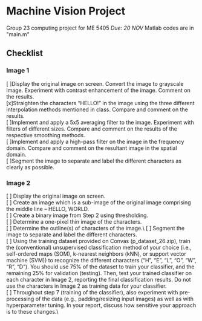 # Machine Vision Project
 Group 23 computing project for ME 5405
 *Due: 20 NOV*
Matlab codes are in "main.m"

## Checklist

### Image 1
[ ]Display the original image on screen. Convert the image to grayscale image. Experiment with contrast enhancement of the image. Comment on the results. \
[x]Straighten the characters “HELLO!” in the image using the three different interpolation methods mentioned in class. Compare and comment on the results. \
[ ]Implement and apply a 5x5 averaging filter to the image. Experiment with filters of different sizes. Compare and comment on the results of the respective smoothing 
methods. \
[ ]Implement and apply a high-pass filter on the image in the frequency domain.  Compare and comment on the resultant image in the spatial domain. \
[ ]Segment the image to separate and label the different characters as clearly as possible. 

### Image 2
[ ] Display the original image on screen.\
[ ] Create an image which is a sub-image of the original image comprising the middle line – HELLO, WORLD.\
[ ] Create a binary image from Step 2 using thresholding. \
[ ] Determine a one-pixel thin image of the characters. \
[ ] Determine the outline(s) of characters of the image.\ 
[ ] Segment the image to separate and label the different characters.\
[ ] Using the training dataset provided on Convas (p_dataset_26.zip), train the (conventional) unsupervised classification method of your choice (i.e., self-ordered maps (SOM), k-nearest neighbors (kNN), or support vector machine (SVM)) to recognize the different characters (“H”, “E”, “L”, “O”, “W”, “R”, “D”). You should use 75% of the dataset to train your classifier, and the remaining 25% for validation (testing). Then, test your trained classifier on each character in Image 2, reporting the final classification results. Do not use the characters in Image 2 as training data for your classifier.\
[ ] Throughout step 7 (training of the classifier), also experiment with pre-processing of the data (e.g., padding/resizing input images) as well as with hyperparameter tuning. In your report, discuss how sensitive your approach is to these changes.\
